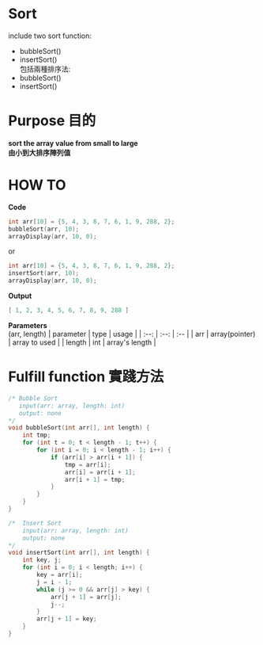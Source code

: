 # Sort
include two sort function:  
 - bubbleSort()
 - insertSort()  
包括兩種排序法:
 - bubbleSort()
 - insertSort()
# Purpose 目的
**sort the array value from small to large**  
**由小到大排序陣列值**
# HOW TO
**Code**
```c
int arr[10] = {5, 4, 3, 8, 7, 6, 1, 9, 288, 2};
bubbleSort(arr, 10);
arrayDisplay(arr, 10, 0);
```  
or  
```c
int arr[10] = {5, 4, 3, 8, 7, 6, 1, 9, 288, 2};
insertSort(arr, 10);
arrayDisplay(arr, 10, 0);
```
**Output**
```powershell
[ 1, 2, 3, 4, 5, 6, 7, 8, 9, 288 ]
```
**Parameters**  
(arr, length)
| parameter | type | usage |
| :--:      | :--: | :--   |
| arr       | array(pointer) | array to used |
| length    | int | array's length |
# Fulfill function 實踐方法
```c
/* Bubble Sort
   input(arr: array, length: int)
   output: none
*/
void bubbleSort(int arr[], int length) {
	int tmp;
	for (int t = 0; t < length - 1; t++) {
		for (int i = 0; i < length - 1; i++) {
			if (arr[i] > arr[i + 1]) {
				tmp = arr[i];
				arr[i] = arr[i + 1];
				arr[i + 1] = tmp;
			}
		}
	}
}

/* 	Insert Sort
	input(arr: array, length: int)
	output: none
*/
void insertSort(int arr[], int length) {
	int key, j;
	for (int i = 0; i < length; i++) {
		key = arr[i];
		j = i - 1;
		while (j >= 0 && arr[j] > key) {
			arr[j + 1] = arr[j];
			j--;
		}
		arr[j + 1] = key;
	}
}
```